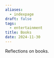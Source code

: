 ```yaml
---
aliases:
  - indexpage
draft: false
tags:
  - entertainment
title: Books
date: 2024-11-30
---
```


Reflections on books.